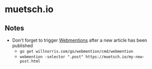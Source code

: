 # muetsch.io

## Notes
* Don't forget to trigger [Webmentions](https://www.w3.org/TR/webmention) after a new article has been published
  * `go get willnorris.com/go/webmention/cmd/webmention`
  * `webmention -selector ".post" https://muetsch.io/my-new-post.html`